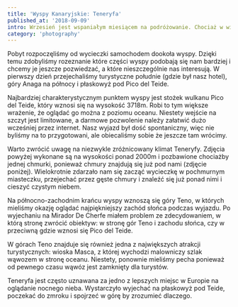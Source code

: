 ```yaml
---
title: 'Wyspy Kanaryjskie: Teneryfa'
published_at: '2018-09-09'
intro: Wrzesień jest wspaniałym miesiącem na podróżowanie. Chociaż w większości europejskich destynacji jest już delikatnie po sezonie, to pogoda wciąż jest świetna. W tym roku zdecydowaliśmy się z Jolą na zwiedzanie Teneryfy na Wyspach Kanaryjskich. Po spędzeniu tam kilku dni mogę zdecydowanie powiedzieć, że jest to raj dla fotografa krajobrazu.
category: 'photography'
---
```


Pobyt rozpoczęliśmy od wycieczki samochodem dookoła wyspy. Dzięki temu zdobyliśmy rozeznanie które części wyspy podobają się nam bardziej i chcemy je jeszcze pozwiedzać, a które nieszczególnie nas interesują. W pierwszy dzień przejechaliśmy turystyczne południe (gdzie był nasz hotel), góry Anaga na północy i płaskowyż pod Pico del Teide.

Najbardziej charakterystycznym punktem wyspy jest stożek wulkanu Pico del Teide, który wznosi się na wysokość 3718m. Robi to tym większe wrażenie, że oglądać go można z poziomu oceanu. Niestety wejście na szczyt jest limitowane, a darmowe pozwolenie należy załatwić dużo wcześniej przez internet. Nasz wyjazd był dość spontaniczny, więc nie byliśmy na to przygotowani, ale obiecaliśmy sobie że jeszcze tam wrócimy.

<photo-lazy src="https://lukaszrados.pl/upload/stories/teneryfa/1.jpg" padding-bottom="66.666"></photo-lazy>

<photo-lazy src="https://lukaszrados.pl/upload/stories/teneryfa/2.jpg" padding-bottom="66.666"></photo-lazy>

<photo-lazy src="https://lukaszrados.pl/upload/stories/teneryfa/3.jpg" padding-bottom="66.666"></photo-lazy>

<photo-lazy src="https://lukaszrados.pl/upload/stories/teneryfa/4.jpg" padding-bottom="66.666"></photo-lazy>

<photo-lazy src="https://lukaszrados.pl/upload/stories/teneryfa/5.jpg" padding-bottom="66.666"></photo-lazy>

Warto zwrócić uwagę na niezwykle zróżnicowany klimat Teneryfy. Zdjęcia powyżej wykonane są na wysokości ponad 2000m i pozbawione chociażby jednej chmurki, ponieważ chmury znajdują się już pod nami (zdjęcie poniżej). Wielokrotnie zdarzało nam się zacząć wycieczkę w pochmurnym miasteczku, przejechać przez gęste chmury i znaleźć się już ponad nimi i cieszyć czystym niebem.

<photo-lazy src="https://lukaszrados.pl/upload/stories/teneryfa/6.jpg" padding-bottom="56.25"></photo-lazy>

Na północno-zachodnim krańcu wyspy wznoszą się góry Teno, w których mieliśmy okazję oglądać najpiękniejszy zachód słońca podczas wyjazdu. Po wyjechaniu na Mirador De Cherfe miałem problem ze zdecydowaniem, w którą stronę zwrócić obiektyw: w stronę gór Teno i zachodu słońca, czy w przeciwną gdzie wznosi się Pico del Teide.

<photo-lazy src="https://lukaszrados.pl/upload/stories/teneryfa/7.jpg" padding-bottom="66.666"></photo-lazy>

<photo-lazy src="https://lukaszrados.pl/upload/stories/teneryfa/10.jpg" padding-bottom="56.25"></photo-lazy>

<photo-lazy src="https://lukaszrados.pl/upload/stories/teneryfa/9.jpg" padding-bottom="150"></photo-lazy>

<photo-lazy src="https://lukaszrados.pl/upload/stories/teneryfa/11.jpg" padding-bottom="66.666"></photo-lazy>

<photo-lazy src="https://lukaszrados.pl/upload/stories/teneryfa/12.jpg" padding-bottom="61.25"></photo-lazy>

<photo-lazy src="https://lukaszrados.pl/upload/stories/teneryfa/13.jpg" padding-bottom="66.666"></photo-lazy>

<photo-lazy src="https://lukaszrados.pl/upload/stories/teneryfa/8.jpg" padding-bottom="66.666"></photo-lazy>

W górach Teno znajduje się również jedna z największych atrakcji turystycznych: wioska Masca, z której wychodzi malowniczy szlak wąwozem w stronę oceanu. Niestety, ponownie mieliśmy pecha ponieważ od pewnego czasu wąwóz jest zamknięty dla turystów.

<photo-lazy src="https://lukaszrados.pl/upload/stories/teneryfa/15.jpg" padding-bottom="100"></photo-lazy>

<photo-lazy src="https://lukaszrados.pl/upload/stories/teneryfa/16.jpg" padding-bottom="66.666"></photo-lazy>

<photo-lazy src="https://lukaszrados.pl/upload/stories/teneryfa/17.jpg" padding-bottom="150"></photo-lazy>

<photo-lazy src="https://lukaszrados.pl/upload/stories/teneryfa/14.jpg" padding-bottom="66.666"></photo-lazy>

Teneryfa jest często uznawana za jedno z lepszych miejsc w Europie na oglądanie nocnego nieba. Wystarczyło wyjechać na płaskowyż pod Teide, poczekać do zmroku i spojrzeć w górę by zrozumieć dlaczego.

<photo-lazy src="https://lukaszrados.pl/upload/stories/teneryfa/18.jpg" padding-bottom="56.25"></photo-lazy>

<photo-lazy src="https://lukaszrados.pl/upload/stories/teneryfa/19.jpg" padding-bottom="150"></photo-lazy>
